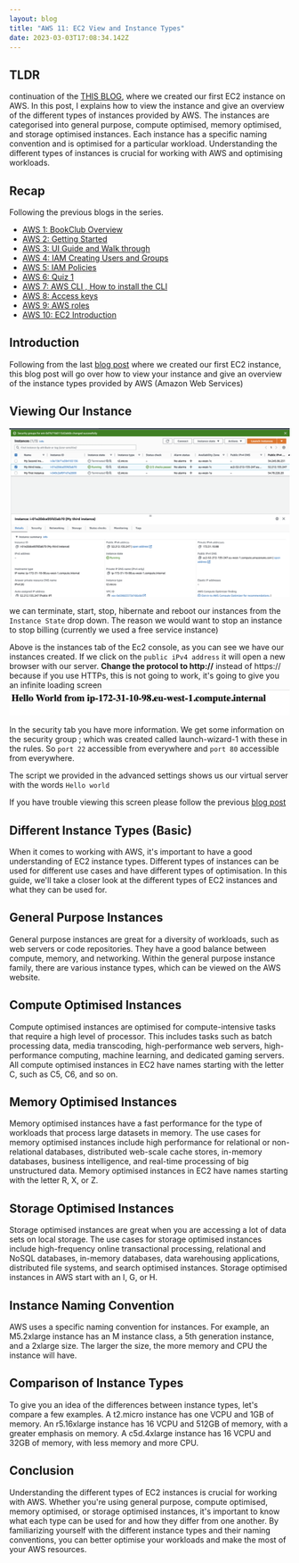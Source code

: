 ```yaml
---
layout: blog
title: "AWS 11: EC2 View and Instance Types"
date: 2023-03-03T17:08:34.142Z
---
```


## TLDR

continuation of the [THIS BLOG](https://magicishaqblog.netlify.app/2023-02-24-aws-10-EC2/), where we created our first EC2 instance on AWS. In this post, I explains how to view the instance and give an overview of the different types of instances provided by AWS. The instances are categorised into general purpose, compute optimised, memory optimised, and storage optimised instances. Each instance has a specific naming convention and is optimised for a particular workload. Understanding the different types of instances is crucial for working with AWS and optimising workloads.

## Recap

Following the previous blogs in the series.

- [AWS 1: BookClub Overview](https://magicishaqblog.netlify.app/aws/)
- [AWS 2: Getting Started](https://magicishaqblog.netlify.app/2023-01-23-aws-2-getting-started/)
- [AWS 3: UI Guide and Walk through](https://magicishaqblog.netlify.app/2023-01-27-aws-3-UI-guide-and-walkthrough)
- [AWS 4: IAM Creating Users and Groups](https://magicishaqblog.netlify.app/2023-01-28-aws-4-IAM)
- [AWS 5: IAM Policies](https://magicishaqblog.netlify.app/2023-02-03-aws-5-IAM-polices)
- [AWS 6: Quiz 1 ](https://magicishaqblog.netlify.app/aws-quiz-one)
- [AWS 7: AWS CLI , How to install the CLI](https://magicishaqblog.netlify.app/2023-10-03-aws-7-cli)
- [AWS 8: Access keys](https://magicishaqblog.netlify.app/2023-10-03-aws-8-access-keys)
- [AWS 9: AWS roles](https://magicishaqblog.netlify.app/2023-02-17-aws-9-roles)
- [AWS 10: EC2 Introduction](https://magicishaqblog.netlify.app/2023-02-24-aws-10-EC2/)

## Introduction

Following from the last [blog post](https://magicishaqblog.netlify.app/2023-02-24-aws-10-EC2/) where we created our first EC2 instance, this blog post will go over how to view your instance and give an overview of the instance types provided by AWS (Amazon Web Services)

## Viewing Our Instance

![EC2 instance](/blog/src/images/ec2-6.png)

we can terminate, start, stop, hibernate and reboot our instances from the `Instance State` drop down. The reason we would want to stop an instance to stop billing (currently we used a free service instance)

Above is the instances tab of the Ec2 console, as you can see we have our instances created. If we click on the `public iPv4 address` it will open a new browser with our server. **Change the protocol to http://** instead of https:// because if you use HTTPs, this is not going to work,
it's going to give you an infinite loading screen
![server](/blog/src/images/ec2-7.png)

In the security tab you have more information. We get some information on the security group ; which was created called launch-wizard-1 with these in the rules.
So `port 22` accessible from everywhere and `port 80` accessible from everywhere.

The script we provided in the advanced settings shows us our virtual server with the words `Hello world`

If you have trouble viewing this screen please follow the previous [blog post](https://magicishaqblog.netlify.app/2023-02-24-aws-10-EC2/)

## Different Instance Types (Basic)

When it comes to working with AWS, it's important to have a good understanding of EC2 instance types. Different types of instances can be used for different use cases and have different types of optimisation. In this guide, we'll take a closer look at the different types of EC2 instances and what they can be used for.

## General Purpose Instances

General purpose instances are great for a diversity of workloads, such as web servers or code repositories. They have a good balance between compute, memory, and networking. Within the general purpose instance family, there are various instance types, which can be viewed on the AWS website.

## Compute Optimised Instances

Compute optimised instances are optimised for compute-intensive tasks that require a high level of processor. This includes tasks such as batch processing data, media transcoding, high-performance web servers, high-performance computing, machine learning, and dedicated gaming servers. All compute optimised instances in EC2 have names starting with the letter C, such as C5, C6, and so on.

## Memory Optimised Instances

Memory optimised instances have a fast performance for the type of workloads that process large datasets in memory. The use cases for memory optimised instances include high performance for relational or non-relational databases, distributed web-scale cache stores, in-memory databases, business intelligence, and real-time processing of big unstructured data. Memory optimised instances in EC2 have names starting with the letter R, X, or Z.

## Storage Optimised Instances

Storage optimised instances are great when you are accessing a lot of data sets on local storage. The use cases for storage optimised instances include high-frequency online transactional processing, relational and NoSQL databases, in-memory databases, data warehousing applications, distributed file systems, and search optimised instances. Storage optimised instances in AWS start with an I, G, or H.

## Instance Naming Convention

AWS uses a specific naming convention for instances. For example, an M5.2xlarge instance has an M instance class, a 5th generation instance, and a 2xlarge size. The larger the size, the more memory and CPU the instance will have.

## Comparison of Instance Types

To give you an idea of the differences between instance types, let's compare a few examples. A t2.micro instance has one VCPU and 1GB of memory. An r5.16xlarge instance has 16 VCPU and 512GB of memory, with a greater emphasis on memory. A c5d.4xlarge instance has 16 VCPU and 32GB of memory, with less memory and more CPU.

## Conclusion

Understanding the different types of EC2 instances is crucial for working with AWS. Whether you're using general purpose, compute optimised, memory optimised, or storage optimised instances, it's important to know what each type can be used for and how they differ from one another. By familiarizing yourself with the different instance types and their naming conventions, you can better optimise your workloads and make the most of your AWS resources.
